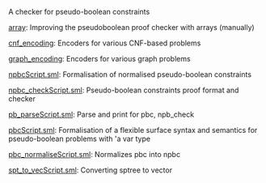 A checker for pseudo-boolean constraints

[array](array):
Improving the pseudoboolean proof checker with arrays (manually)

[cnf_encoding](cnf_encoding):
Encoders for various CNF-based problems

[graph_encoding](graph_encoding):
Encoders for various graph problems

[npbcScript.sml](npbcScript.sml):
Formalisation of normalised pseudo-boolean constraints

[npbc_checkScript.sml](npbc_checkScript.sml):
Pseudo-boolean constraints proof format and checker

[pb_parseScript.sml](pb_parseScript.sml):
Parse and print for pbc, npb_check

[pbcScript.sml](pbcScript.sml):
Formalisation of a flexible surface syntax and semantics for
pseudo-boolean problems with 'a var type

[pbc_normaliseScript.sml](pbc_normaliseScript.sml):
Normalizes pbc into npbc

[spt_to_vecScript.sml](spt_to_vecScript.sml):
Converting sptree to vector

